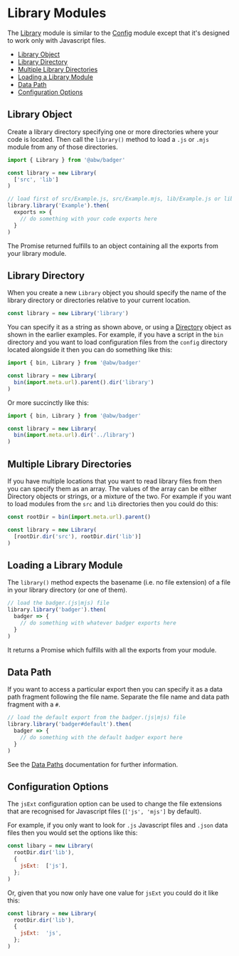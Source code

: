 # Library Modules

The [Library](../class/src/Badger/Library.js~Library) module is similar to the
[Config](../class/src/Badger/Config.js~Config) module except that it's designed to
work only with Javascript files.

- [Library Object](#library-object)
- [Library Directory](#library-directory)
- [Multiple Library Directories](#multiple-library-directories)
- [Loading a Library Module](#loading-a-library-module)
- [Data Path](#data-path)
- [Configuration Options](#configuration-options)

## Library Object

Create a library directory specifying one or more directories where your code is located.
Then call the `library()` method to load a `.js` or `.mjs` module from any of those
directories.

```js
import { Library } from '@abw/badger'

const library = new Library(
  ['src', 'lib']
)

// load first of src/Example.js, src/Example.mjs, lib/Example.js or lib/Example.mjs
library.library('Example').then(
  exports => {
    // do something with your code exports here
  }
)
```

The Promise returned fulfills to an object containing all the exports from your library
module.

## Library Directory

When you create a new `Library` object you should specify the name of the
library directory or directories relative to your current location.

```js
const library = new Library('library')
```

You can specify it as a string as shown above, or using a
[Directory](../class/src/Badger/Filesystem/Directory.js~Directory) object as
shown in the earlier examples. For example, if you have a script in the `bin`
directory and you want to load configuration files from the `config` directory
located alongside it then you can do something like this:

```js
import { bin, Library } from '@abw/badger'

const library = new Library(
  bin(import.meta.url).parent().dir('library')
)
```

Or more succinctly like this:

```js
import { bin, Library } from '@abw/badger'

const library = new Library(
  bin(import.meta.url).dir('../library')
)
```
## Multiple Library Directories

If you have multiple locations that you want to read library files
from then you can specify them as an array.  The values of the array can be
either Directory objects or strings, or a mixture of the two.  For example if
you want to load modules from the `src` and `lib` directories then you could do this:

```js
const rootDir = bin(import.meta.url).parent()

const library = new Library(
  [rootDir.dir('src'), rootDir.dir('lib')]
)
```

## Loading a Library Module

The `library()` method expects the basename (i.e. no file extension) of a file
in your library directory (or one of them).

```js
// load the badger.(js|mjs) file
library.library('badger').then(
  badger => {
    // do something with whatever badger exports here
  }
)
```

It returns a Promise which fulfills with all the exports from your module.

## Data Path

If you want to access a particular export then you can specify it as a data path
fragment following the file name.  Separate the file name and data path fragment
with a `#`.

```js
// load the default export from the badger.(js|mjs) file
library.library('badger#default').then(
  badger => {
    // do something with the default badger export here
  }
)
```

See the [Data Paths](./manual/data_paths) documentation for further information.

## Configuration Options

The `jsExt` configuration option can be used to change the file extensions
that are recognised for Javascript files (`['js', 'mjs']` by default).

For example, if you only want to look for `.js` Javascript files and `.json`
data files then you would set the options like this:

```js
const libary = new Library(
  rootDir.dir('lib'),
  {
    jsExt:  ['js'],
  };
)
```

Or, given that you now only have one value for `jsExt` you
could do it like this:

```js
const library = new Library(
  rootDir.dir('lib'),
  {
    jsExt:  'js',
  };
)
```
